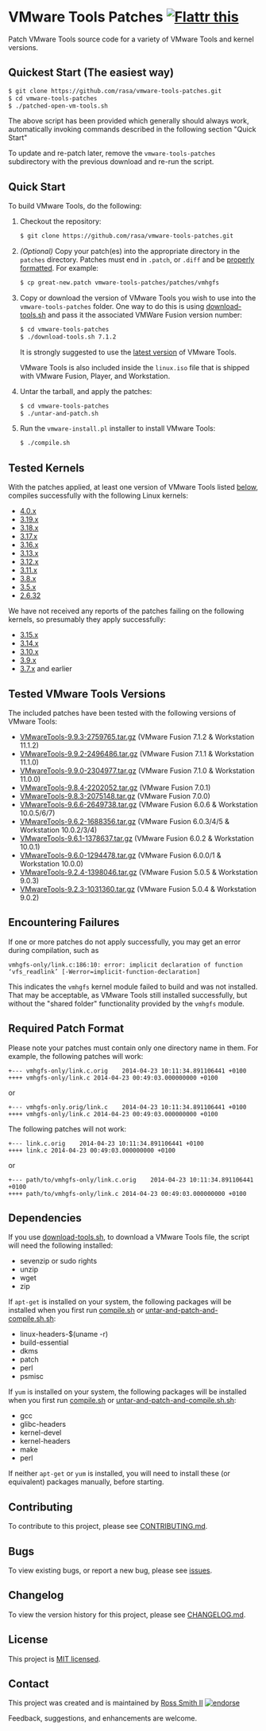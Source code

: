 # VMware Tools Patches [![Flattr this][flatter_png]][flatter]

Patch VMware Tools source code for a variety of VMware Tools and kernel versions.

## Quickest Start (The easiest way)

````bash
$ git clone https://github.com/rasa/vmware-tools-patches.git
$ cd vmware-tools-patches
$ ./patched-open-vm-tools.sh
````
The above script has been provided which generally should always work, automatically invoking commands described in the following section "Quick Start"

To update and re-patch later, remove the `vmware-tools-patches` subdirectory with the previous download and re-run the script.

## Quick Start

To build VMware Tools, do the following:

1. Checkout the repository:
	````bash
	$ git clone https://github.com/rasa/vmware-tools-patches.git
	````

2. *(Optional)* Copy your patch(es) into the appropriate directory in the `patches` directory. Patches must end in `.patch`, or `.diff` and be [properly formatted](#required-patch-format). For example:
	````bash
	$ cp great-new.patch vmware-tools-patches/patches/vmhgfs
	````

3. Copy or download the version of VMware Tools you wish to use into the `vmware-tools-patches` folder. One way to do this is using [download-tools.sh](../../blob/master/download-tools.sh) and pass it the associated VMWare Fusion version number:
	````bash
	$ cd vmware-tools-patches
	$ ./download-tools.sh 7.1.2
	````

   It is strongly suggested to use the [latest version](#tested-vmware-tools-versions) of VMware Tools.

   VMware Tools is also included inside the `linux.iso` file that is shipped with VMware Fusion, Player, and Workstation. 

4. Untar the tarball, and apply the patches:
	````bash
	$ cd vmware-tools-patches
	$ ./untar-and-patch.sh
	````

5. Run the `vmware-install.pl` installer to install VMware Tools:
	````bash
	$ ./compile.sh
	````

## Tested Kernels

With the patches applied, at least one version of VMware Tools listed [below](#tested-vmware-tools-versions), compiles successfully with the following Linux kernels:

* [4.0.x](http://kernelnewbies.org/Linux_4.0)
* [3.19.x](http://kernelnewbies.org/Linux_3.19)
* [3.18.x](http://kernelnewbies.org/Linux_3.18)
* [3.17.x](http://kernelnewbies.org/Linux_3.17)
* [3.16.x](http://kernelnewbies.org/Linux_3.16)
* [3.13.x](http://kernelnewbies.org/Linux_3.13)
* [3.12.x](http://kernelnewbies.org/Linux_3.12)
* [3.11.x](http://kernelnewbies.org/Linux_3.11)
* [3.8.x](http://kernelnewbies.org/Linux_3.8)
* [3.5.x](http://kernelnewbies.org/Linux_3.5)
* [2.6.32](http://kernelnewbies.org/Linux_2.6.32)

We have not received any reports of the patches failing on the following kernels, so presumably they apply successfully:

* [3.15.x](http://kernelnewbies.org/Linux_3.15)
* [3.14.x](http://kernelnewbies.org/Linux_3.14)
* [3.10.x](http://kernelnewbies.org/Linux_3.10)
* [3.9.x](http://kernelnewbies.org/Linux_3.9)
* [3.7.x](http://kernelnewbies.org/Linux_3.7) and earlier

## Tested VMware Tools Versions

The included patches have been tested with the following versions of VMware Tools:


* [VMwareTools-9.9.3-2759765.tar.gz](https://softwareupdate.vmware.com/cds/vmw-desktop/fusion/7.1.2/2779224/packages/com.vmware.fusion.tools.linux.zip.tar) (VMware Fusion 7.1.2 & Workstation 11.1.2)
* [VMwareTools-9.9.2-2496486.tar.gz](https://softwareupdate.vmware.com/cds/vmw-desktop/fusion/7.1.1/2498930/packages/com.vmware.fusion.tools.linux.zip.tar) (VMware Fusion 7.1.1 & Workstation 11.1.0)
* [VMwareTools-9.9.0-2304977.tar.gz](https://softwareupdate.vmware.com/cds/vmw-desktop/fusion/7.1.0/2314774/packages/com.vmware.fusion.tools.linux.zip.tar) (VMware Fusion 7.1.0 & Workstation 11.0.0)
* [VMwareTools-9.8.4-2202052.tar.gz](https://softwareupdate.vmware.com/cds/vmw-desktop/fusion/7.0.1/2235595/packages/com.vmware.fusion.tools.linux.zip.tar) (VMware Fusion 7.0.1)
* [VMwareTools-9.8.3-2075148.tar.gz](https://softwareupdate.vmware.com/cds/vmw-desktop/fusion/7.0.0/2075534/packages/com.vmware.fusion.tools.linux.zip.tar) (VMware Fusion 7.0.0)
* [VMwareTools-9.6.6-2649738.tar.gz](https://softwareupdate.vmware.com/cds/vmw-desktop/fusion/6.0.6/2684343/packages/com.vmware.fusion.tools.linux.zip.tar) (VMware Fusion 6.0.6 & Workstation 10.0.5/6/7)
* [VMwareTools-9.6.2-1688356.tar.gz](https://softwareupdate.vmware.com/cds/vmw-desktop/fusion/6.0.3/1747349/packages/com.vmware.fusion.tools.linux.zip.tar) (VMware Fusion 6.0.3/4/5 & Workstation 10.0.2/3/4)
* [VMwareTools-9.6.1-1378637.tar.gz](https://softwareupdate.vmware.com/cds/vmw-desktop/fusion/6.0.2/1398658/packages/com.vmware.fusion.tools.linux.zip.tar) (VMware Fusion 6.0.2 & Workstation 10.0.1)
* [VMwareTools-9.6.0-1294478.tar.gz](https://softwareupdate.vmware.com/cds/vmw-desktop/fusion/6.0.1/1331545/packages/com.vmware.fusion.tools.linux.zip.tar) (VMware Fusion 6.0.0/1 & Workstation 10.0.0)
* [VMwareTools-9.2.4-1398046.tar.gz](https://softwareupdate.vmware.com/cds/vmw-desktop/fusion/5.0.5/1945692/packages/com.vmware.fusion.tools.linux.zip.tar) (VMware Fusion 5.0.5 & Workstation 9.0.3)
* [VMwareTools-9.2.3-1031360.tar.gz](https://softwareupdate.vmware.com/cds/vmw-desktop/fusion/5.0.4/1435862/packages/com.vmware.fusion.tools.linux.zip.tar) (VMware Fusion 5.0.4 & Workstation 9.0.2)

## Encountering Failures

If one or more patches do not apply successfully, you may get an error during compilation, such as

````
vmhgfs-only/link.c:186:10: error: implicit declaration of function ‘vfs_readlink’ [-Werror=implicit-function-declaration]
````

This indicates the `vmhgfs` kernel module failed to build and was not installed. That may be acceptable, as VMware Tools still installed successfully, but without the "shared folder" functionality provided by the `vmhgfs` module.

## Required Patch Format

Please note your patches must contain only one directory name in them. For example, the following patches will work:

````
+--- vmhgfs-only/link.c.orig	2014-04-23 10:11:34.891106441 +0100
++++ vmhgfs-only/link.c	2014-04-23 00:49:03.000000000 +0100
````
or
````
+--- vmhgfs-only.orig/link.c	2014-04-23 10:11:34.891106441 +0100
++++ vmhgfs-only/link.c	2014-04-23 00:49:03.000000000 +0100
````
The following patches will not work:

````
+--- link.c.orig	2014-04-23 10:11:34.891106441 +0100
++++ link.c	2014-04-23 00:49:03.000000000 +0100
````
or
````
+--- path/to/vmhgfs-only/link.c.orig	2014-04-23 10:11:34.891106441 +0100
++++ path/to/vmhgfs-only/link.c	2014-04-23 00:49:03.000000000 +0100
````

## Dependencies

If you use [download-tools.sh](../../blob/master/download-tools.sh), to download a VMware Tools file, the script will need the following installed:

* sevenzip or sudo rights
* unzip
* wget
* zip

If `apt-get` is installed on your system, the following packages will be installed when you first run [compile.sh](../../blob/master/compile.sh) or [untar-and-patch-and-compile.sh.sh](../../blob/master/untar-and-patch-and-compile.sh.sh):

* linux-headers-$(uname -r)
* build-essential
* dkms
* patch
* perl
* psmisc

If `yum` is installed on your system, the following packages will be installed when you first run [compile.sh](../../blob/master/compile.sh) or [untar-and-patch-and-compile.sh.sh](../../blob/master/untar-and-patch-and-compile.sh.sh):

* gcc
* glibc-headers 
* kernel-devel
* kernel-headers 
* make 
* perl

If neither `apt-get` or `yum` is installed, you will need to install these (or equivalent) packages manually, before starting.

## Contributing

To contribute to this project, please see [CONTRIBUTING.md](CONTRIBUTING.md).

## Bugs

To view existing bugs, or report a new bug, please see [issues](../../issues).

## Changelog

To view the version history for this project, please see [CHANGELOG.md](CHANGELOG.md).

## License

This project is [MIT licensed](LICENSE).

## Contact

This project was created and is maintained by [Ross Smith II][] [![endorse][endorse_png]][endorse]

Feedback, suggestions, and enhancements are welcome.

[Ross Smith II]: mailto:ross@smithii.com "ross@smithii.com"
[flatter]: https://flattr.com/submit/auto?user_id=rasa&url=https%3A%2F%2Fgithub.com%2Frasa%2Fvmware-tools-patches
[flatter_png]: http://button.flattr.com/flattr-badge-large.png "Flattr this"
[endorse]: https://coderwall.com/rasa
[endorse_png]: https://api.coderwall.com/rasa/endorsecount.png "endorse"

